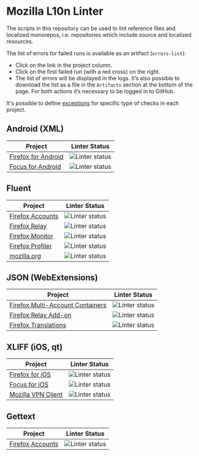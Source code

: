 # Mozilla L10n Linter

The scripts in this repository can be used to lint reference files and
localized monorepos, i.e. repositories which include source and localized
resources.

The list of errors for failed runs is available as an artifact (`errors-list`):
* Click on the link in the project column.
* Click on the first failed run (with a red cross) on the right.
* The list of errors will be displayed in the logs. It’s also possible to download the list as a file in the `Artifacts` section at the bottom of the page. For both actions it’s necessary to be logged in to GitHub.

It's possible to define [exceptions](https://github.com/flodolo/mozl10n-linter/tree/main/l10n/exceptions) for specific type of checks in each project.

## Android (XML)

| Project | Linter Status |
|---------|---------------|
|[Firefox for Android](https://github.com/flodolo/mozl10n-linter/actions/workflows/firefox_android.yaml)|![Linter status](https://github.com/flodolo/mozl10n-linter/workflows/Firefox%20Android/badge.svg)
|[Focus for Android](https://github.com/flodolo/mozl10n-linter/actions/workflows/focus_android.yaml)|![Linter status](https://github.com/flodolo/mozl10n-linter/workflows/Focus%20Android/badge.svg)

## Fluent

| Project | Linter Status |
|---------|---------------|
|[Firefox Accounts](https://github.com/flodolo/mozl10n-linter/actions/workflows/fxa.yaml)|![Linter status](https://github.com/flodolo/mozl10n-linter/workflows/FxA/badge.svg)
|[Firefox Relay](https://github.com/flodolo/mozl10n-linter/actions/workflows/relay.yaml)|![Linter status](https://github.com/flodolo/mozl10n-linter/workflows/Relay/badge.svg)
|[Firefox Monitor](https://github.com/flodolo/mozl10n-linter/actions/workflows/monitor.yaml)|![Linter status](https://github.com/flodolo/mozl10n-linter/workflows/Monitor/badge.svg)
|[Firefox Profiler](https://github.com/flodolo/mozl10n-linter/actions/workflows/profiler.yaml)|![Linter status](https://github.com/flodolo/mozl10n-linter/workflows/Profiler/badge.svg)
|[mozilla.org](https://github.com/flodolo/mozl10n-linter/actions/workflows/mozorg.yaml)|![Linter status](https://github.com/flodolo/mozl10n-linter/workflows/MozOrg/badge.svg)

## JSON (WebExtensions)
| Project | Linter Status |
|---------|---------------|
|[Firefox Multi-Account Containers](https://github.com/flodolo/mozl10n-linter/actions/workflows/mac.yaml)|![Linter status](https://github.com/flodolo/mozl10n-linter/workflows/MAC/badge.svg)
|[Firefox Relay Add-on](https://github.com/flodolo/mozl10n-linter/actions/workflows/relay_addon.yaml)|![Linter status](https://github.com/flodolo/mozl10n-linter/workflows/Relay%20Add-on/badge.svg)
|[Firefox Translations](https://github.com/flodolo/mozl10n-linter/actions/workflows/translations.yaml)|![Linter status](https://github.com/flodolo/mozl10n-linter/workflows/Translations/badge.svg)

## XLIFF (iOS, qt)
| Project | Linter Status |
|---------|---------------|
|[Firefox for iOS](https://github.com/flodolo/mozl10n-linter/actions/workflows/firefox_ios.yaml)|![Linter status](https://github.com/flodolo/mozl10n-linter/workflows/Firefox%20iOS/badge.svg)
|[Focus for iOS](https://github.com/flodolo/mozl10n-linter/actions/workflows/focus_ios.yaml)|![Linter status](https://github.com/flodolo/mozl10n-linter/workflows/Focus%20iOS/badge.svg)
|[Mozilla VPN Client](https://github.com/flodolo/mozl10n-linter/actions/workflows/vpn.yaml)|![Linter status](https://github.com/flodolo/mozl10n-linter/workflows/VPN%20Client/badge.svg)

## Gettext
| Project | Linter Status |
|---------|---------------|
|[Firefox Accounts](https://github.com/flodolo/mozl10n-linter/actions/workflows/fxa_gettext.yaml)|![Linter status](https://github.com/flodolo/mozl10n-linter/workflows/FxA%20Gettext/badge.svg)
